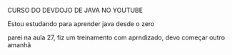 CURSO DO DEVDOJO DE JAVA NO YOUTUBE

Estou estudando para aprender java desde o zero

parei na aula 27, fiz um treinamento com aprndizado, devo começar outro amanhã